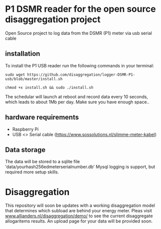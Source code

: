 # P1 DSMR reader for the open source disaggregation project
Open Source project to log data from the DSMR (P1) meter via usb serial cable

## installation

To install the P1 USB reader run the following commands in your terminal:

```
sudo wget https://github.com/disaggregation/logger-DSMR-P1-usb/blob/master/install.sh

chmod +x install.sh && sudo ./install.sh
```

The schedular will launch at reboot and record data every 10 seconds, which leads to about 1Mb per day. Make sure you have enough space..

## hardware requirements
- Raspberry Pi
- USB <> Serial cable (https://www.sossolutions.nl/slimme-meter-kabel)

## Data storage
The data will be stored to a sqlite file 'data/yourhash256edmeterserialnumber.db'
Mysql logging is support, but required more setup skills.

# Disaggregation
This repository will soon be updates with a working disaggregation model that determines which subload are behind your energy meter.
Pleas visit www.allianders.nl/disaggregation/demo/ to see the current disaggregate allogaritems results. An upload page for your data will be provided soon.

